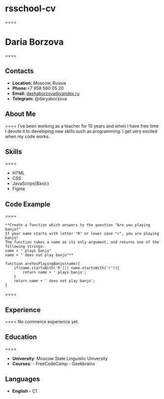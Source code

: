 # rsschool-cv

====

# Daria Borzova

====

## Contacts

- **Location:** Moscow, Russia
- **Phone:**+7 958 560 05 20
- **Email:** dashaborzova@yandex.ru
- **Telegram:** @daryaborzova

## About Me

====
I've been working as a teacher for 10 years and when I have free time I devote it to developing new skills such as programming. I get very excited when my code works.

## Skills

====

- HTML
- CSS
- JavaScrips(Basic)
- Figma

## Code Example

====

```
**Create a function which answers to the question "Are you playing banjo?"
If your name starts with letter "R" or lower case "r", you are playing banjo!
The function takes a name as its only argument, and returns one of the following strings:
name + " plays banjo"
name + " does not play banjo"**
```

```
function areYouPlayingBanjo(name){
    if(name.startsWith('R')|| name.startsWith('r')){
        return name + ' plays banjo';
    }
    return name + ' does not play banjo';
}
```

====

## Experience

====
No commerce experience yet.

## Education

====

- **University**: Moscow State Linguistic University
- **Courses**: - FreeCodeCamp - Geekbrains

## Languages

- **English** - C1
